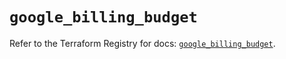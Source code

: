# `google_billing_budget`

Refer to the Terraform Registry for docs: [`google_billing_budget`](https://registry.terraform.io/providers/hashicorp/google/4.85.0/docs/resources/billing_budget).
